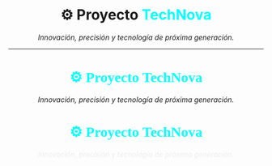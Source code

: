<!-- Encabezado principal -->
<h1 align="center">⚙️ Proyecto <span style="color:#00FFFF;">TechNova</span></h1>
<p align="center">
  <i>Innovación, precisión y tecnología de próxima generación.</i>
</p>

---

<h1 align="center" style="font-family:Georgia; font-weight:bold; color:#00FFFF;">
⚙️ Proyecto TechNova
</h1>
<p align="center">
  <i>Innovación, precisión y tecnología de próxima generación.</i>
</p>

<h1 align="center" style="font-family:Georgia; color:#00FFFF;">⚙️ Proyecto TechNova</h1>
<p align="center" style="color:#EDEDED;">
  <i>Innovación, precisión y tecnología de próxima generación.</i>
</p>


